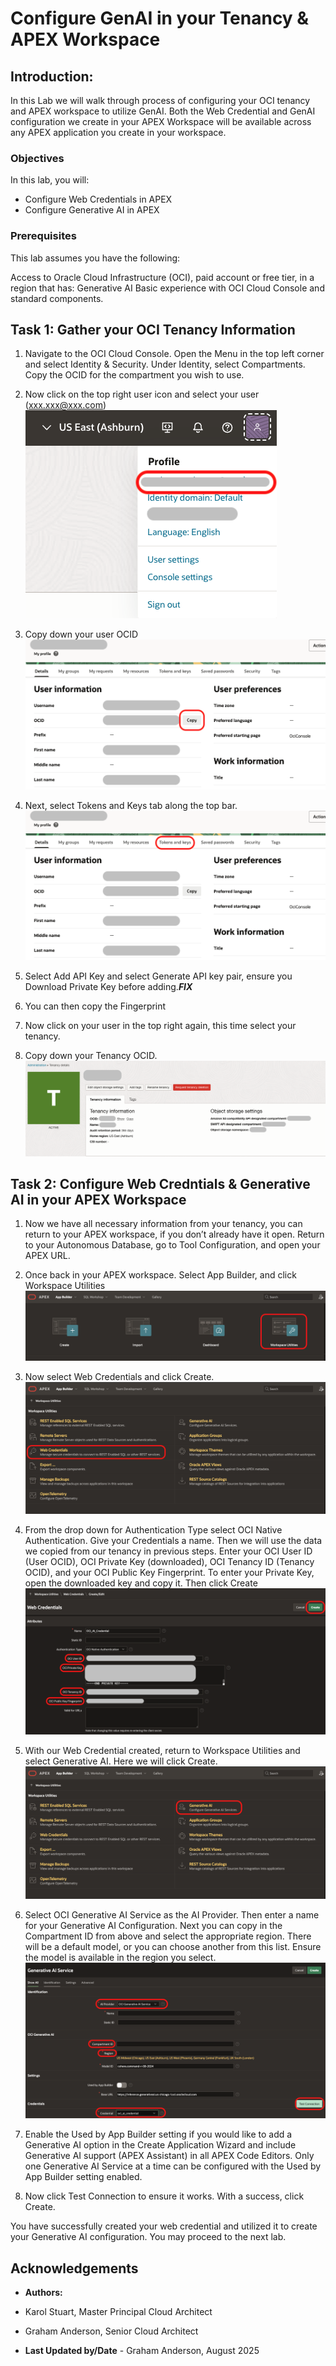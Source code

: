 # Configure GenAI in your Tenancy & APEX Workspace

## Introduction: 

In this Lab we will walk through process of configuring your OCI tenancy and APEX workspace to utilize GenAI. Both the Web Credential and GenAI configuration we create in your APEX Workspace will be available across any APEX application you create in your workspace. 


### Objectives

In this lab, you will:
* Configure Web Credentials in APEX
* Configure Generative AI in APEX

### Prerequisites

This lab assumes you have the following:

Access to Oracle Cloud Infrastructure (OCI), paid account or free tier, in a region that has:
Generative AI
Basic experience with OCI Cloud Console and standard components.

## Task 1: Gather your OCI Tenancy Information

1. Navigate to the OCI Cloud Console. Open the Menu in the top left corner and select Identity & Security. Under Identity, select Compartments. Copy the OCID for the compartment you wish to use. 

2. Now click on the top right user icon and select your user (xxx.xxx@xxx.com)
    ![OCI Profile](./images/ociProfile.png  "")

3. Copy down your user OCID
    ![User OCID](./images/userOCID.png  "")

4. Next, select Tokens and Keys tab along the top bar.
    ![Tokens and Keys](./images/tokensAndKeys.png  "")

5. Select Add API Key and select Generate API key pair, ensure you Download Private Key before adding.***FIX***

6. You can then copy the Fingerprint 

7. Now click on your user in the top right again, this time select your tenancy. 

8. Copy down your Tenancy OCID.
    ![Tenancy OCID](./images/tenancyOCID.png  "")

## Task 2: Configure Web Credntials & Generative AI in your APEX Workspace

1. Now we have all necessary information from your tenancy, you can return to your APEX workspace, if you don’t already have it open. Return to your Autonomous Database, go to Tool Configuration, and open your APEX URL. 

2. Once back in your APEX workspace. Select App Builder, and click Workspace Utilities
    ![Workspace Utilities](./images/workspaceUtilities.png  "")

3. Now select Web Credentials and click Create.
    ![Web Credentials](./images/webCredentials.png  "")

4. From the drop down for Authentication Type select OCI Native Authentication. Give your Credentials a name. Then we will use the data we copied from our tenancy in previous steps. Enter your OCI User ID (User OCID), OCI Private Key (downloaded), OCI Tenancy ID (Tenancy OCID), and your OCI Public Key Fingerprint. To enter your Private Key, open the downloaded key and copy it. Then click Create
    ![Credential Details](./images/credentialDetails.png  "")

5. With our Web Credential created, return to Workspace Utilities and select Generative AI. Here we will click Create.
    ![Generative AI](./images/generativeAI.png  "")

6. Select OCI Generative AI Service as the AI Provider. Then enter a name for your Generative AI Configuration. Next you can copy in the Compartment ID from above and select the appropriate region. There will be a default model, or you can choose another from this list. Ensure the model is available in the region you select.
    ![AI Credential](./images/aiCredential.png  "")

7. Enable the Used by App Builder setting if you would like to add a Generative AI option in the Create Application Wizard and include Generative AI support (APEX Assistant) in all APEX Code Editors. Only one Generative AI Service at a time can be configured with the Used by App Builder setting enabled. 

8. Now click Test Connection to ensure it works. With a success, click Create.

You have successfully created your web credential and utilized it to create your Generative AI configuration. You may proceed to the next lab.

## Acknowledgements

* **Authors:**
* Karol Stuart, Master Principal Cloud Architect 
* Graham Anderson, Senior Cloud Architect 

* **Last Updated by/Date** - Graham Anderson, August 2025